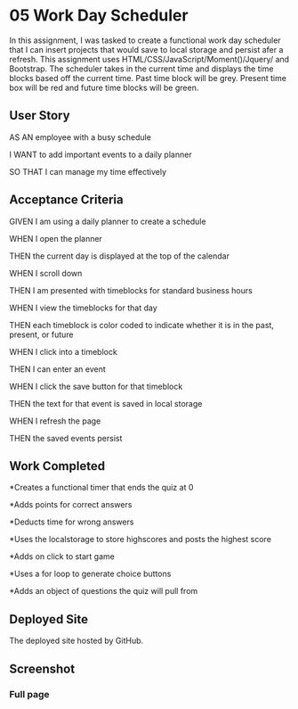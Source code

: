 # 05 Work Day Scheduler

In this assignment, I was tasked to create a functional work day scheduler that I can insert projects that would save to local storage and persist afer a refresh. This assignment uses HTML/CSS/JavaScript/Moment()/Jquery/ and Bootstrap. The scheduler takes in the current time and displays the time blocks based off the current time. Past time block will be grey. Present time box will be red and future time blocks will be green. 

## User Story

AS AN employee with a busy schedule

I WANT to add important events to a daily planner

SO THAT I can manage my time effectively

## Acceptance Criteria

GIVEN I am using a daily planner to create a schedule

WHEN I open the planner

THEN the current day is displayed at the top of the calendar

WHEN I scroll down

THEN I am presented with timeblocks for standard business hours

WHEN I view the timeblocks for that day

THEN each timeblock is color coded to indicate whether it is in the past, present, or future

WHEN I click into a timeblock

THEN I can enter an event

WHEN I click the save button for that timeblock

THEN the text for that event is saved in local storage

WHEN I refresh the page

THEN the saved events persist

## Work Completed

*Creates a functional timer that ends the quiz at 0

*Adds points for correct answers

*Deducts time for wrong answers

*Uses the localstorage to store highscores and posts the highest score

*Adds on click to start game

*Uses a for loop to generate choice buttons

*Adds an object of questions the quiz will pull from


## Deployed Site

The deployed site hosted by GitHub.



## Screenshot

### Full page
